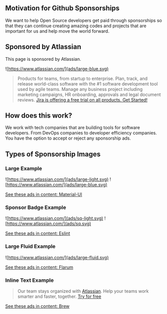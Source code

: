 ## Motivation for Github Sponsorships

We want to help Open Source developers get paid through sponsorships so that they can continue creating amazing codes and projects that are important for us and help move the world forward.

## Sponsored by Atlassian

This page is sponsored by Atlassian.

![https://www.atlassian.com/](ads/large-blue.svg)
> Products for teams, from startup to enterprise. Plan, track, and release world-class software with the #1 software development tool used by agile teams. Manage any business project including marketing campaigns, HR onboarding, approvals and legal document reviews. [Jira is offering a free trial on all products. Get Started!](https://www.atlassian.com/software/jira/try)

## How does this work?

We work with tech companies that are building tools for software developers. From DevOps companies to developer efficiency companies. You have the option to accept or reject any sponsorship ads.

## Types of Sponsorship Images

### Large Example
![https://www.atlassian.com/](ads/large-light.svg)
![https://www.atlassian.com/](ads/large-blue.svg)

[See these ads in content: Material-UI](examples/MaterialUI.md) 

### Sponsor Badge Example
![https://www.atlassian.com/](ads/sq-light.svg)
![https://www.atlassian.com/](ads/sq.svg)

[See these ads in content: Eslint](https://github.com/corcusinc/github-ads/blob/master/examples/eslint.md#silver-sponsors) 

### Large Fluid Example
![https://www.atlassian.com/](ads/large-fluid.svg)

[See these ads in content: Flarum](examples/flarum.md) 

### Inline Text Example
> Our team stays organized with [Atlassian](https://www.atlassian.com/try). Help your teams work smarter and faster, together. [Try for free](https://www.atlassian.com/try)

[See these ads in content: Brew](examples/brew.md) 


